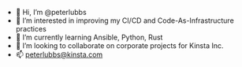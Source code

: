 - 👋 Hi, I’m @peterlubbs
- 👀 I’m interested in improving my CI/CD and Code-As-Infrastructure practices
- 🌱 I’m currently learning Ansible, Python, Rust
- 💞️ I’m looking to collaborate on corporate projects for Kinsta Inc.
- 📫 peterlubbs@kinsta.com

<!---
peterlubbs/peterlubbs is a ✨ special ✨ repository because its `README.md` (this file) appears on your GitHub profile.
You can click the Preview link to take a look at your changes.
--->
